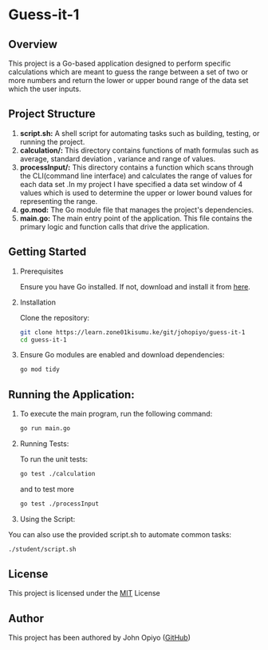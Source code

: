 # Guess-it-1

## Overview

This project is a Go-based application designed to perform specific calculations which are meant to guess the range between a set of two or more numbers and return the lower or upper bound range of the data set which the user inputs.

## Project Structure

 1. **script.sh:** A shell script for automating tasks such as building, testing, or running the project.
 2. **calculation/:** This directory contains functions of math formulas such as average, standard deviation , variance and range of values.
 3. **processInput/:** This directory contains a function which scans through the CLI(command line interface) and calculates the range of values for each data set .In my project I have specified a data set window of 4 values which is used to determine the upper or lower bound values for representing the range.
 4. **go.mod:** The Go module file that manages the project's dependencies.
 5. **main.go:** The main entry point of the application. This file contains the primary logic and function calls that drive the application.


## Getting Started
1. Prerequisites

   Ensure you have Go installed. If not, download and install it from [here](https://go.dev/doc/install). 

2. Installation

    Clone the repository:

    ```bash
    git clone https://learn.zone01kisumu.ke/git/johopiyo/guess-it-1
    cd guess-it-1
    ```

3. Ensure Go modules are enabled and download dependencies:

    ```bash
    go mod tidy
    ```

## Running the Application:

1. To execute the main program, run the following command:

    ```bash
    go run main.go
    ```

2. Running Tests:

    To run the unit tests:

    ```bash
    go test ./calculation 
    ```
    and to test more
    ```bash
    go test ./processInput 
    ```

3. Using the Script:

You can also use the provided script.sh to automate common tasks:

```bash
./student/script.sh
```
## License

This project is licensed under the [MIT](LICENSE) License

## Author
This project has been authored by John Opiyo ([GitHub](https://github.com/SidneyOps75))
